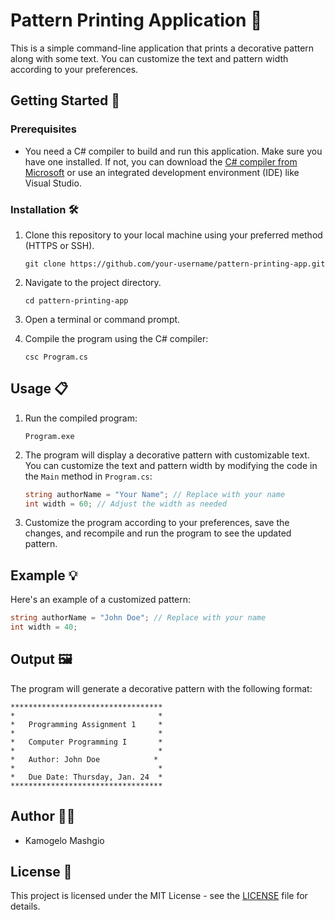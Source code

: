 
# Pattern Printing Application 📜

This is a simple command-line application that prints a decorative pattern along with some text. You can customize the text and pattern width according to your preferences.

## Getting Started 🚀

### Prerequisites

- You need a C# compiler to build and run this application. Make sure you have one installed. If not, you can download the [C# compiler from Microsoft](https://visualstudio.microsoft.com/visual-cpp-build-tools/) or use an integrated development environment (IDE) like Visual Studio.

### Installation 🛠️

1. Clone this repository to your local machine using your preferred method (HTTPS or SSH).
   ```shell
   git clone https://github.com/your-username/pattern-printing-app.git
   ```

2. Navigate to the project directory.
   ```shell
   cd pattern-printing-app
   ```

3. Open a terminal or command prompt.

4. Compile the program using the C# compiler:
   ```shell
   csc Program.cs
   ```

## Usage 📋

1. Run the compiled program:
   ```shell
   Program.exe
   ```

2. The program will display a decorative pattern with customizable text. You can customize the text and pattern width by modifying the code in the `Main` method in `Program.cs`:
   ```csharp
   string authorName = "Your Name"; // Replace with your name
   int width = 60; // Adjust the width as needed
   ```

3. Customize the program according to your preferences, save the changes, and recompile and run the program to see the updated pattern.

## Example 💡

Here's an example of a customized pattern:

```csharp
string authorName = "John Doe"; // Replace with your name
int width = 40; 
```

## Output 🖼️

The program will generate a decorative pattern with the following format:

```
**********************************
*                                *
*   Programming Assignment 1     *
*                                *
*   Computer Programming I       *
*                                *
*   Author: John Doe            *
*                                *
*   Due Date: Thursday, Jan. 24  *
**********************************
```

## Author 👨‍💻

- Kamogelo Mashgio

## License 📝

This project is licensed under the MIT License - see the [LICENSE](LICENSE) file for details.
```
